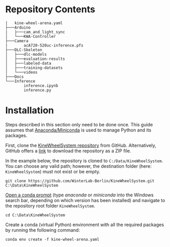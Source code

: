 # Repository Contents

```
|   kine-wheel-arena.yaml
├───Arduino
|   ├───cam_and_light_sync
│   └───KWA-Controller
├───Camera
|       acA720-520uc-inference.pfs
├───DLC-Skeleton
│   ├───dlc-models
│   ├───evaluation-results
│   ├───labeled-data
│   ├───training-datasets
│   └───videos
├───Docs
└───Inference
        inference.ipynb
        inference.py
```

# Installation

Steps described in this section only need to be done once.
This guide assumes that [Anaconda/Miniconda](Requirements.md#anacondaminiconda) is used to manage Python and its packages.

First, clone the [KineWheelSystem repository](https://github.com/WinterLab-Berlin/KineWheelSystem) from GitHub.
Alternatively, GitHub offers a [link](https://github.com/WinterLab-Berlin/KineWheelSystem/archive/refs/heads/main.zip) to download the repository as a ZIP file.

In the example below, the repository is cloned to `C:/Data/KineWheelSystem`.
You can choose any valid path; however, the destination folder (here: `KineWheelSystem`) must not exist or be empty.

```console
git clone https://github.com/WinterLab-Berlin/KineWheelSystem.git C:\Data\KineWheelSystem
```

[Open a conda prompt](https://docs.conda.io/projects/conda/en/latest/user-guide/getting-started.html#starting-conda) (type *anaconda* or *miniconda* into the Windows search bar, depending on which version has been installed) and navigate to the repository root folder `KineWheelSystem`.

```console
cd C:\Data\KineWheelSystem
```

Create a conda (virtual Python) environment with all the required packages by running the following command:

```console
conda env create -f kine-wheel-arena.yaml
```
